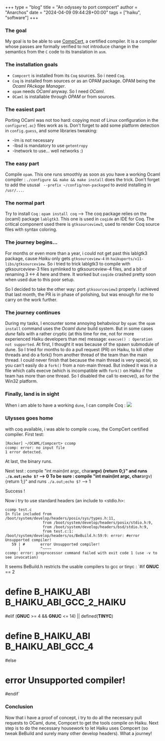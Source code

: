 +++
type = "blog"
title = "An odyssey to port compcert"
author = "Anarchos"
date = "2024-04-09 09:44:28+00:00"
tags = ["haiku", "software"]
+++


### The goal 
My goal is to be able to use [CompCert](https://compcert.org), a certified compiler.
It is a compiler whose passes are formally verified to not introduce change in the semantics from the `C` code to its translation in `asm`.

### The installation goals

- `Compcert` is installed from its `Coq` sources. So i need `Coq`.
- `Coq` is installed from sources or as an OPAM package. OPAM being the *Ocaml PAckage Manager*.
- `opam` needs *OCaml* anyway. So I need *OCaml*.
- `OCaml` is installable through *OPAM* or from sources.

### The easiest part

Porting OCaml was not too hard: copying most of Linux configuration in the `configure{.ac}` files work as is. 
Don't forget to add some platform detection in `config.guess`, and some libraries tweaking:
- -lm is not necessary
- -lbsd is mandatory to use `getentropy`
- -lnetwork to use... well networks :)

### The easy part

Compile `opam`.
This one runs smoothly as soon as you have a working Ocaml compiler : `./configure && make && make install` does the trick.
Don't forget to add the ususal ` --prefix ~/config/non-packaged` to avoid installing in `/usr/...`.

### The normal part

Try to install `Coq` : 
`opam install coq` --> The coq package relies on the (ocaml) package `lablgtk3`. This one is used in `coqide` an IDE for Coq.
The critical component used there is `gtksourceview3`, used to render Coq source files with syntax coloring. 

### The journey begins...
For months or even more than a year, i could not get past this lablgtk3 package, cause *Haiku* only gets `gtksourceview-4` in `haikuports/x11-libs/gtksourceview`.
So i tried to trick lablgtk3 to compile with gtksourceview-3 files symlinked to gtksourceview-4 files, and a bit of renaming 3 <-> 4 here and there. 
It worked but `coqide` crashed pretty soon when used due to this poor setup.

So I decided to take the other way: port `gtksourceview3` properly.
I achieved that last month, the PR is in phase of polishing, but was enough for me to carry on the work further.

### The journey continues
During my tasks, I encounter some annoying behabviour by `opam`:
the `opam install` command uses the _Ocaml_ *dune* build system. But in some cases *dune* fails with a rather cryptic (at this time for me, not for more experienced Haiku developers than me) message:
`execve() : Operation not supported`.
At first, I thought it was because of the spawn submodule of dune. So I tried for months to do a pull request (PR) on Haiku, to kill other threads and do a fork() from another thread of the team than the main thread. I could never finish that because the main thread is very special, so you can't easily do a `fork()` from a non-main thread. But indeed it was in a file which calls execve (which is incompatible with `fork()` on Haiku if the team has more than one thread. So I disabled the call to execve(), as for the Win32 platform.

### Finally, land is in sight
When i am able to have a working `dune`, I can compile Coq : <img src="/files/blog/anarchos/coqide.png"/>

### Ulysses goes home
with coq available, i was able to compile `ccomp`, the CompCert certified compiler.
First test:
```
[Rocker] ~/OCAML/Compcert> ccomp
ccomp: error: no input file
1 error detected.
```
At last, the binary runs.

Next test : compile "int main(int argc, char**argv) {return 0;}" and runs `./a.out;echo $?` --> 0
To be sure : compile "int main(int argc, char**argv) {return 1;}" and runs `./a.out;echo $?` --> 1

Success !

Now i try to use standard headers (an include to <stdio.h>:
```
ccomp test.c 
In file included from /boot/system/develop/headers/posix/sys/types.h:11,
                 from /boot/system/develop/headers/posix/stdio.h:9,
                 from /boot/system/develop/headers/bsd/stdio.h:9,
                 from test.c:1:
/boot/system/develop/headers/os/BeBuild.h:59:9: error: #error Unsupported compiler!
   59 | #       error Unsupported compiler!
      |         ^~~~~
ccomp: error: preprocessor command failed with exit code 1 (use -v to see invocation)
```
It seems BeBuild.h restricts the usable compilers to gcc or tinyc :
`#if __GNUC__ == 2
#       define B_HAIKU_ABI                                      B_HAIKU_ABI_GCC_2_HAIKU
#elif (__GNUC__ >= 4 && __GNUC__ <= 14) || defined(__TINYC__)
#       define B_HAIKU_ABI                                      B_HAIKU_ABI_GCC_4
#else
#       error Unsupported compiler!
#endif`

### Conclusion
Now that i have a proof of concept, i try to do all the necessary pull requests to OCaml, dune, Compcert to get the tools compile on Haiku. Next step is to do the necessary housework to let Haiku uses Compcert (so tweak BeBuild and surely many other develop headers).
What a journey!
